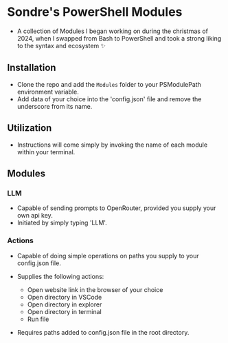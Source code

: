 # Sondre's PowerShell Modules

- A collection of Modules I began working on during the christmas of 2024, when I swapped from Bash to PowerShell and took a strong liking to the syntax and ecosystem ✨

## Installation

- Clone the repo and add the `Modules` folder to your PSModulePath environment variable.
- Add data of your choice into the 'config.json' file and remove the underscore from its name.

## Utilization

- Instructions will come simply by invoking the name of each module within your terminal.

## Modules

### LLM

- Capable of sending prompts to OpenRouter, provided you supply your own api key.
- Initiated by simply typing 'LLM'.

### Actions

- Capable of doing simple operations on paths you supply to your config.json file.
- Supplies the following actions:
  - Open website link in the browser of your choice
  - Open directory in VSCode
  - Open directory in explorer
  - Open directory in terminal
  - Run file

- Requires paths added to config.json file in the root directory.
